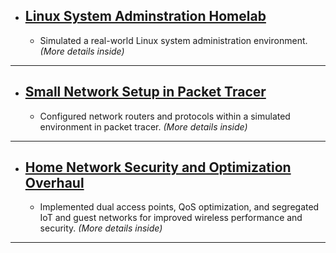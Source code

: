 - ## [Linux System Adminstration Homelab](Linux/README.md) 
  - Simulated a real-world Linux system administration environment. *(More details inside)*

---

- ## [Small Network Setup in Packet Tracer](RoutingPT/README.md)
  - Configured network routers and protocols within a simulated environment in packet tracer. *(More details inside)*
   
---

- ## [Home Network Security and Optimization Overhaul](Home/README.md)
  - Implemented dual access points, QoS optimization, and segregated IoT and guest networks for improved wireless performance and security. *(More details inside)*

---

